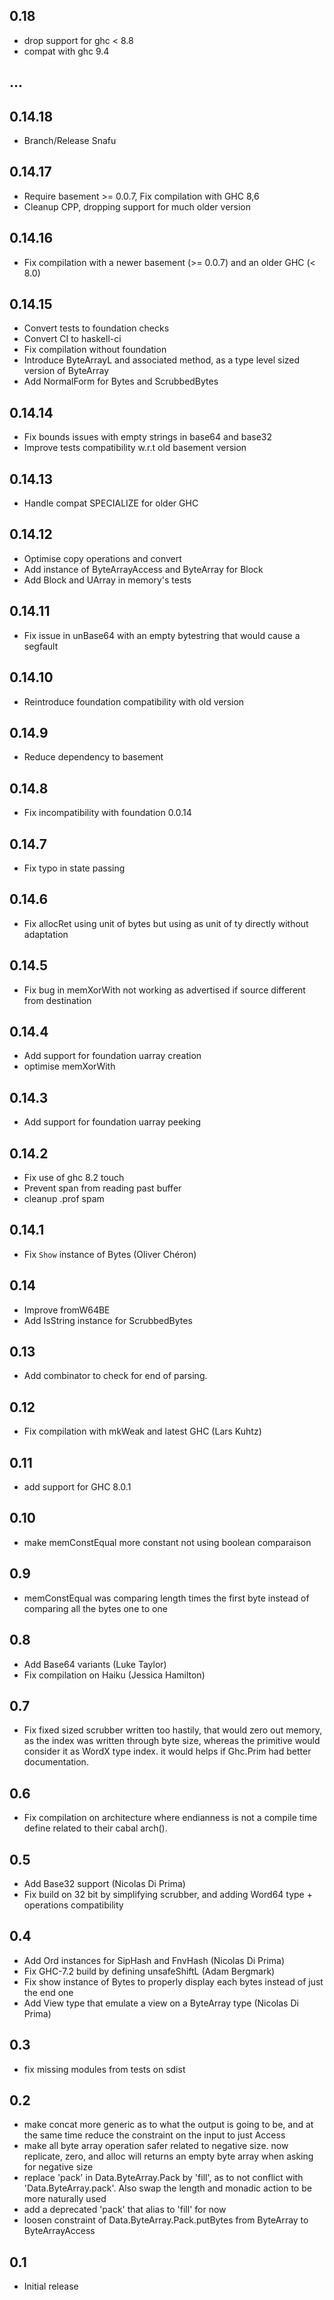 ## 0.18

* drop support for ghc < 8.8
* compat with ghc 9.4

## ...

## 0.14.18

* Branch/Release Snafu

## 0.14.17

* Require basement >= 0.0.7, Fix compilation with GHC 8,6
* Cleanup CPP, dropping support for much older version

## 0.14.16

* Fix compilation with a newer basement (>= 0.0.7) and an older GHC (< 8.0)

## 0.14.15

* Convert tests to foundation checks
* Convert CI to haskell-ci
* Fix compilation without foundation
* Introduce ByteArrayL and associated method, as a type level sized version of ByteArray
* Add NormalForm for Bytes and ScrubbedBytes

## 0.14.14

* Fix bounds issues with empty strings in base64 and base32
* Improve tests compatibility w.r.t old basement version

## 0.14.13

* Handle compat SPECIALIZE for older GHC

## 0.14.12

* Optimise copy operations and convert
* Add instance of ByteArrayAccess and ByteArray for Block
* Add Block and UArray in memory's tests

## 0.14.11

* Fix issue in unBase64 with an empty bytestring that would cause a segfault

## 0.14.10

* Reintroduce foundation compatibility with old version

## 0.14.9

* Reduce dependency to basement

## 0.14.8

* Fix incompatibility with foundation 0.0.14

## 0.14.7

* Fix typo in state passing

## 0.14.6

* Fix allocRet using unit of bytes but using as unit of ty directly without adaptation

## 0.14.5

* Fix bug in memXorWith not working as advertised if source different from destination

## 0.14.4

* Add support for foundation uarray creation
* optimise memXorWith

## 0.14.3

* Add support for foundation uarray peeking

## 0.14.2

* Fix use of ghc 8.2 touch
* Prevent span from reading past buffer
* cleanup .prof spam

## 0.14.1

* Fix `Show` instance of Bytes (Oliver Chéron)

## 0.14

* Improve fromW64BE
* Add IsString instance for ScrubbedBytes

## 0.13

* Add combinator to check for end of parsing.

## 0.12

* Fix compilation with mkWeak and latest GHC (Lars Kuhtz)

## 0.11

* add support for GHC 8.0.1

## 0.10

* make memConstEqual more constant not using boolean comparaison

## 0.9

* memConstEqual was comparing length times the first byte instead of comparing all the bytes one to one

## 0.8

* Add Base64 variants (Luke Taylor)
* Fix compilation on Haiku (Jessica Hamilton)

## 0.7

* Fix fixed sized scrubber written too hastily, that would zero out memory, as the index
  was written through byte size, whereas the primitive would consider it as WordX type index.
  it would helps if Ghc.Prim had better documentation.

## 0.6

* Fix compilation on architecture where endianness is not a compile time define related
  to their cabal arch().

## 0.5

* Add Base32 support (Nicolas Di Prima)
* Fix build on 32 bit by simplifying scrubber, and adding Word64 type + operations compatibility

## 0.4

* Add Ord instances for SipHash and FnvHash (Nicolas Di Prima)
* Fix GHC-7.2 build by defining unsafeShiftL (Adam Bergmark)
* Fix show instance of Bytes to properly display each bytes instead of just the end one
* Add View type that emulate a view on a ByteArray type (Nicolas Di Prima)

## 0.3

* fix missing modules from tests on sdist

## 0.2

* make concat more generic as to what the output is going to be, and at the same
  time reduce the constraint on the input to just Access
* make all byte array operation safer related to negative size. now replicate, zero, and alloc will returns
  an empty byte array when asking for negative size
* replace 'pack' in Data.ByteArray.Pack by 'fill', as to not conflict with 'Data.ByteArray.pack'.
  Also swap the length and monadic action to be more naturally used
* add a deprecated 'pack' that alias to 'fill' for now
* loosen constraint of Data.ByteArray.Pack.putBytes from ByteArray to ByteArrayAccess

## 0.1

* Initial release
